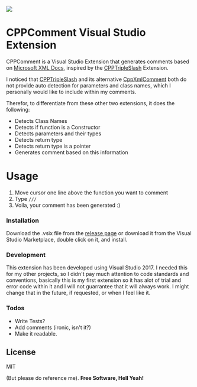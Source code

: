 
![](https://i.imgur.com/NOoCpIg.gif)

# CPPComment Visual Studio Extension

CPPComment is a Visual Studio Extension that generates comments based on [Microsoft XML Docs](https://docs.microsoft.com/en-us/dotnet/csharp/codedoc), inspired by the [CPPTripleSlash](https://github.com/tcbhat/cpptripleslash) Extension. 

I noticed that [CPPTripleSlash](https://github.com/tcbhat/cpptripleslash) and its alternative [CppXmlComment](https://github.com/acmore/CppXmlComments) both do not provide auto detection for parameters and class names, which I personally would like to include within my comments.

Therefor, to differentiate from these other two extensions, it does the following:

  - Detects Class Names
  - Detects if function is a Constructor
  - Detects parameters and their types
  - Detects return type 
  - Detects return type is a pointer
  - Generates comment based on this information

# Usage
1. Move cursor one line above the function you want to comment
2. Type `///`
3. Voila, your comment has been generated :)

### Installation

Download the .vsix file from the [release page](https://github.com/EldinZenderink/CPPComment/releases) or download it from the Visual Studio Marketplace, double click on it, and install. 

### Development

This extension has been developed using Visual Studio 2017. I needed this for my other projects, so I didn't pay much attention to code standards and conventions, basically this is my first extension so it has alot of trial and error code within it and I will not guarrantee that it will always work.  I might change that in the future, if requested, or when I feel like it. 

### Todos

 - Write Tests?
 - Add comments (ironic, isn't it?)
 - Make it readable.

License
----

MIT

(But please do reference me).
**Free Software, Hell Yeah!**
